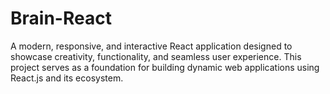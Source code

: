 # Brain-React
A modern, responsive, and interactive React application designed to showcase creativity, functionality, and seamless user experience. This project serves as a foundation for building dynamic web applications using React.js and its ecosystem.
